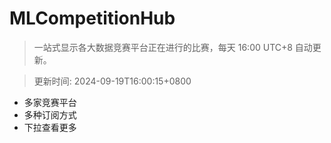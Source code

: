 # MLCompetitionHub

> 一站式显示各大数据竞赛平台正在进行的比赛，每天 16:00 UTC+8 自动更新。
  
> 更新时间: 2024-09-19T16:00:15+0800 

* 多家竞赛平台
* 多种订阅方式
* 下拉查看更多